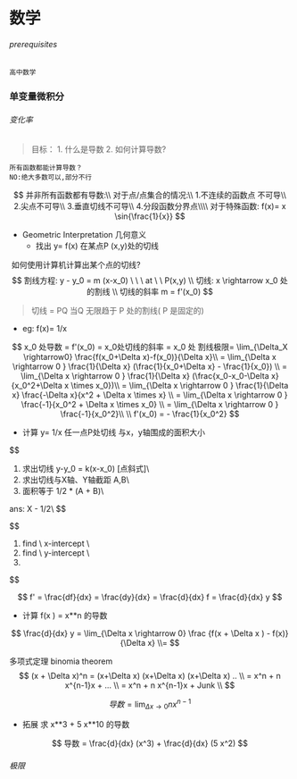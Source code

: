# 数学

###### prerequisites

```
高中数学
```

### 单变量微积分

###### 变化率

> 目标： 1. 什么是导数  2. 如何计算导数?

```
所有函数都能计算导数？
NO:绝大多数可以,部分不行
```

$$
并非所有函数都有导数:\\ 
对于点/点集合的情况:\\
	1.不连续的函数点 不可导\\
	2.尖点不可导\\
	3.垂直切线不可导\\
	4.分段函数分界点\\\\
对于特殊函数:
	f(x)= x \sin{\frac{1}{x}}
$$

- Geometric Interpretation 几何意义
  - 找出 y= f(x) 在某点P (x,y)处的切线


​		如何使用计算机计算出某个点的切线?
$$
割线方程: y - y_0 = m (x-x_0) \ \ \ at  \ \  P(x,y) \\ 切线: x \rightarrow x_0 处的割线
\\ 切线的斜率 m = f'(x_0)
$$



>  切线 = PQ 当Q  无限趋于 P 处的割线( P 是固定的)

- eg: f(x)= 1/x

$$
x_0 处导数 = f'(x_0) = x_0处切线的斜率 = x_0 处 割线极限= \lim_{\Delta_X \rightarrow0} \frac{f(x_0+\Delta x)-f(x_0)}{\Delta x}\\ 
= \lim_{\Delta x \rightarrow 0 } \frac{1}{\Delta x} (\frac{1}{x_0+\Delta x} - \frac{1}{x_0}) \\ = \lim_{\Delta x \rightarrow 0 } \frac{1}{\Delta x} (\frac{x_0-x_0-\Delta x}{x_0^2+\Delta x \times x_0})\\ = \lim_{\Delta x \rightarrow 0 } \frac{1}{\Delta x} \frac{-\Delta x}{x^2 + \Delta x \times x} \\ = \lim_{\Delta x \rightarrow 0 }  \frac{-1}{x_0^2 + \Delta x \times x_0} \\ = \lim_{\Delta x \rightarrow 0 } \frac{-1}{x_0^2}\\ \\ f'(x_0) = - \frac{1}{x_0^2}
$$

- 计算 y= 1/x 任一点P处切线 与x，y轴围成的面积大小

$$
1. 求出切线 y-y_0 = k(x-x_0) [点斜式]\\
2. 求出切线与X轴、Y轴截距 A,B\\
3. 面积等于 1/2 * (A + B)\\

ans: X - 1/2\\
$$

$$
1. find \  x-intercept \\
2. find \ y-intercept \\
3. 
$$

$$
f' = \frac{df}{dx} = \frac{dy}{dx} = \frac{d}{dx} f = \frac{d}{dx} y
$$

- 计算 f(x ) = x**n 的导数

$$
\frac{d}{dx} y = \lim_{\Delta x \rightarrow 0} \frac {f(x + \Delta x ) - f(x)}{\Delta x}
\\= 
$$

多项式定理 binomia theorem 
$$
(x + \Delta x)^n = (x+\Delta x) (x+\Delta x) (x+\Delta x) .. \\ 
= x^n + n x^{n-1}x + ... \\
= x^n + n x^{n-1}x + Junk \\
$$

$$
导数= \lim_{\Delta x\rightarrow 0} nx^{n-1}
$$

- 拓展  求  x**3 + 5 x\*\*10 的导数

$$
导数 = \frac{d}{dx} (x^3) +  \frac{d}{dx}  (5 x^2)
$$



###### 极限

